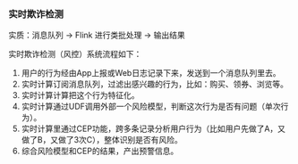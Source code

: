### 实时欺诈检测

实质：消息队列 -> Flink 进行类批处理 -> 输出结果

实时欺诈检测（风控）系统流程如下：

1. 用户的行为经由App上报或Web日志记录下来，发送到一个消息队列里去。
2. 实时计算订阅消息队列，过滤出感兴趣的行为，比如：购买、领券、浏览等。
3. 实时计算计算把这个行为特征化。
4. 实时计算通过UDF调用外部一个风险模型，判断这次行为是否有问题（单次行为）。
5. 实时计算里通过CEP功能，跨多条记录分析用户行为（比如用户先做了A，又做了B，又做了3次C），整体识别是否有风险。
6. 综合风险模型和CEP的结果，产出预警信息。